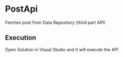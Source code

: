 # PostApi

Fetches post from Data Repository (third part API)


## Execution
Open Solution in Visual Studio and it will execute the API
